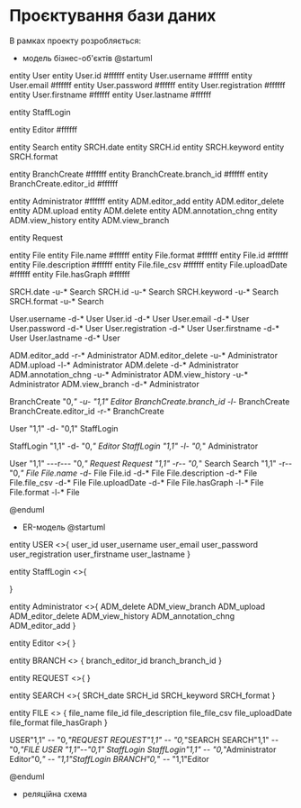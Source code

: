 # Проєктування бази даних

В рамках проекту розробляється: 
- модель бізнес-об'єктів 
@startuml 

entity User 
entity User.id #ffffff 
entity User.username #ffffff 
entity User.email #ffffff 
entity User.password #ffffff 
entity User.registration #ffffff
entity User.firstname #ffffff
entity User.lastname #ffffff

entity StaffLogin 

entity Editor #ffffff  

entity Search
entity SRCH.date
entity SRCH.id
entity SRCH.keyword
entity SRCH.format

entity BranchCreate #ffffff
entity BranchCreate.branch_id #ffffff
entity BranchCreate.editor_id #ffffff

entity Administrator #ffffff
entity ADM.editor_add
entity ADM.editor_delete
entity ADM.upload
entity ADM.delete
entity ADM.annotation_chng
entity ADM.view_history
entity ADM.view_branch

entity Request

entity File 
entity File.name #ffffff 
entity File.format #ffffff 
entity File.id #ffffff 
entity File.description #ffffff 
entity File.file_csv #ffffff 
entity File.uploadDate #ffffff 
entity File.hasGraph #ffffff

SRCH.date -u-* Search 
SRCH.id -u-* Search 
SRCH.keyword -u-* Search 
SRCH.format -u-* Search 

User.username -d-* User 
User.id -d-* User 
User.email -d-* User 
User.password -d-* User 
User.registration -d-* User
User.firstname -d-* User
User.lastname -d-* User

ADM.editor_add  -r-* Administrator
ADM.editor_delete -u-* Administrator
ADM.upload -l-* Administrator
ADM.delete -d-* Administrator
ADM.annotation_chng -u-* Administrator
ADM.view_history -u-* Administrator
ADM.view_branch -d-* Administrator

BranchCreate "0,*" -u- "1,1" Editor
BranchCreate.branch_id -l-* BranchCreate
BranchCreate.editor_id -r-* BranchCreate

User "1,1" -d- "0,1" StaffLogin 

StaffLogin "1,1" -d-  "0,*" Editor
StaffLogin "1,1" -l- "0,*" Administrator

User "1,1" ---r--- "0,*" Request 
Request "1,1" -r-- "0,*" Search
Search "1,1" -r-- "0,*" File
File.name -d-* File 
File.id -d-* File 
File.description -d-* File 
File.file_csv -d-* File 
File.uploadDate -d-* File 
File.hasGraph -l-* File
File.format -l-* File


@enduml
- ER-модель
@startuml 

entity USER <<ENTITY>>{
user_id
user_username
user_email
user_password
user_registration
user_firstname
user_lastname
}

entity StaffLogin <<ENTITY>>{

}

entity Administrator <<ENTITY>>{
ADM_delete
ADM_view_branch
ADM_upload
ADM_editor_delete
ADM_view_history
ADM_annotation_chng
ADM_editor_add
}

entity Editor <<ENTITY>>{
}

entity BRANCH <<ENTITY>> {
branch_editor_id
branch_branch_id
}

entity REQUEST <<ENTITY>>{
}

entity SEARCH <<ENTITY>>{
SRCH_date
SRCH_id
SRCH_keyword
SRCH_format
}

entity FILE <<ENTITY>> {
file_name
file_id
file_description
file_file_csv
file_uploadDate
file_format
file_hasGraph
}



USER"1,1" -- "0,*"REQUEST
REQUEST"1,1" -- "0,*"SEARCH
SEARCH"1,1" -- "0,*"FILE
USER "1,1"--"0,1" StaffLogin
StaffLogin"1,1" -- "0,*"Administrator
Editor"0,*" -- "1,1"StaffLogin
BRANCH"0,*" -- "1,1"Editor
  
@enduml
- реляційна схема

